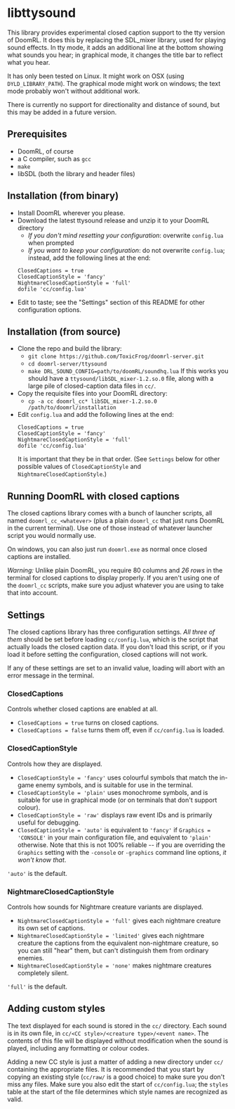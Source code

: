 # libttysound

This library provides experimental closed caption support to the tty version of DoomRL. It does this by replacing the SDL_mixer library, used for playing sound effects. In tty mode, it adds an additional line at the bottom showing what sounds you hear; in graphical mode, it changes the title bar to reflect what you hear.

It has only been tested on Linux. It might work on OSX (using `DYLD_LIBRARY_PATH`). The graphical mode might work on windows; the text mode probably won't without additional work.

There is currently no support for directionality and distance of sound, but this may be added in a future version.

## Prerequisites

- DoomRL, of course
- a C compiler, such as `gcc`
- `make`
- libSDL (both the library and header files)

## Installation (from binary)

- Install DoomRL wherever you please.
- Download the latest ttysound release and unzip it to your DoomRL directory
  - *If you don't mind resetting your configuration*: overwrite `config.lua` when prompted
  - *If you want to keep your configuration*: do not overwrite `config.lua`; instead, add the following lines at the end:
  ```
  ClosedCaptions = true
  ClosedCaptionStyle = 'fancy'
  NightmareClosedCaptionStyle = 'full'
  dofile 'cc/config.lua'
  ```
- Edit to taste; see the "Settings" section of this README for other configuration options.

## Installation (from source)

- Clone the repo and build the library:
  - `git clone https://github.com/ToxicFrog/doomrl-server.git`
  - `cd doomrl-server/ttysound`
  - `make DRL_SOUND_CONFIG=path/to/doomRL/soundhq.lua`
  If this works you should have a `ttysound/libSDL_mixer-1.2.so.0` file, along
  with a large pile of closed-caption data files in `cc/`.
- Copy the requisite files into your DoomRL directory:
  - `cp -a cc doomrl_cc* libSDL_mixer-1.2.so.0 /path/to/doomrl/installation`
- Edit `config.lua` and add the following lines at the end:
  ```
  ClosedCaptions = true
  ClosedCaptionStyle = 'fancy'
  NightmareClosedCaptionStyle = 'full'
  dofile 'cc/config.lua'
  ```
  It is important that they be in that order. (See `Settings` below for other possible values of `ClosedCaptionStyle` and `NightmareClosedCaptionStyle`.)

## Running DoomRL with closed captions

The closed captions library comes with a bunch of launcher scripts, all named `doomrl_cc_<whatever>` (plus a plain `doomrl_cc` that just runs DoomRL in the current terminal). Use one of those instead of whatever launcher script you would normally use.

On windows, you can also just run `doomrl.exe` as normal once closed captions are installed.

*Warning:* Unlike plain DoomRL, you require 80 columns and *26 rows* in the terminal for closed captions to display properly. If you aren't using one of the `doomrl_cc` scripts, make sure you adjust whatever you are using to take that into account.

## Settings

The closed captions library has three configuration settings. *All three of them* should be set before loading `cc/config.lua`, which is the script that actually loads the closed caption data. If you don't load this script, or if you load it before setting the configuration, closed captions will not work.

If any of these settings are set to an invalid value, loading will abort with an error message in the terminal.

### ClosedCaptions

Controls whether closed captions are enabled at all.

- `ClosedCaptions = true` turns on closed captions.
- `ClosedCaptions = false` turns them off, even if `cc/config.lua` is loaded.

### ClosedCaptionStyle

Controls how they are displayed.

- `ClosedCaptionStyle = 'fancy'` uses colourful symbols that match the in-game enemy symbols, and is suitable for use in the terminal.
- `ClosedCaptionStyle = 'plain'` uses monochrome symbols, and is suitable for use in graphical mode (or on terminals that don't support colour).
- `ClosedCaptionStyle = 'raw'` displays raw event IDs and is primarily useful for debugging.
- `ClosedCaptionStyle = 'auto'` is equivalent to `'fancy'` if `Graphics = 'CONSOLE'` in your main configuration file, and equivalent to `'plain'` otherwise. Note that this is not 100% reliable -- if you are overriding the `Graphics` setting with the `-console` or `-graphics` command line options, *it won't know that*.

`'auto'` is the default.

### NightmareClosedCaptionStyle

Controls how sounds for Nightmare creature variants are displayed.

- `NightmareClosedCaptionStyle = 'full'` gives each nightmare creature its own set of captions.
- `NightmareClosedCaptionStyle = 'limited'` gives each nightmare creature the captions from the equivalent non-nightmare creature, so you can still "hear" them, but can't distinguish them from ordinary enemies.
- `NightmareClosedCaptionStyle = 'none'` makes nightmare creatures completely silent.

`'full'` is the default.

## Adding custom styles

The text displayed for each sound is stored in the `cc/` directory. Each sound is in its own file, in `cc/<CC style>/<creature type>/<event name>`. The contents of this file will be displayed without modification when the sound is played, including any formatting or colour codes.

Adding a new CC style is just a matter of adding a new directory under `cc/` containing the appropriate files. It is recommended that you start by copying an existing style (`cc/raw/` is a good choice) to make sure you don't miss any files. Make sure you also edit the start of `cc/config.lua`; the `styles` table at the start of the file determines which style names are recognized as valid.
